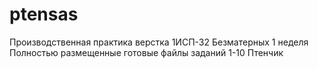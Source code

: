 # ptensas
Производственная практика верстка 1ИСП-32 Безматерных
1 неделя
Полностью размещенные готовые файлы заданий 1-10
Птенчик
